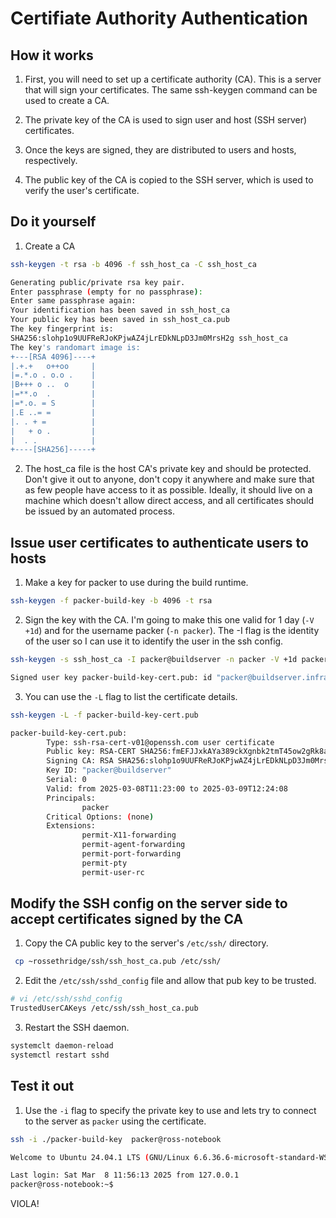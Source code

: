 # Certifiate Authority Authentication
## How it works
1. First, you will need to set up a certificate authority (CA). This is a server that will sign your certificates. The same ssh-keygen command can be used to create a CA.

2. The private key of the CA is used to sign user and host (SSH server) certificates.

3. Once the keys are signed, they are distributed to users and hosts, respectively.

4.  The public key of the CA is copied to the SSH server, which is used to verify the user's certificate.

## Do it yourself
1. Create a CA

```bash
ssh-keygen -t rsa -b 4096 -f ssh_host_ca -C ssh_host_ca

Generating public/private rsa key pair.
Enter passphrase (empty for no passphrase):
Enter same passphrase again:
Your identification has been saved in ssh_host_ca
Your public key has been saved in ssh_host_ca.pub
The key fingerprint is:
SHA256:slohp1o9UUFReRJoKPjwAZ4jLrEDkNLpD3Jm0MrsH2g ssh_host_ca
The key's randomart image is:
+---[RSA 4096]----+
|.+.+   o++oo     |
|=.*.o . o.o .    |
|B+++ o ..  o     |
|=**.o  .         |
|=*.o. = S        |
|.E ..= =         |
|. . + =          |
|   + o .         |
|  . .            |
+----[SHA256]-----+
```

2. The host_ca file is the host CA's private key and should be protected. Don't give it out to anyone, don't copy it anywhere and make sure that as few people have access to it as possible. Ideally, it should live on a machine which doesn't allow direct access, and all certificates should be issued by an automated process.

## Issue user certificates to authenticate users to hosts
1. Make a key for packer to use during the build runtime.

```bash
ssh-keygen -f packer-build-key -b 4096 -t rsa
```

2. Sign the key with the CA. I'm going to make this one valid for 1 day (```-V +1d```) and for the username packer (```-n packer```). The -I flag is the identity of the user so I can use it to identify the user in the ssh config.

```bash
ssh-keygen -s ssh_host_ca -I packer@buildserver -n packer -V +1d packer-build-key.pub

Signed user key packer-build-key-cert.pub: id "packer@buildserver.infra.bwi" serial 0 for packer valid from 2025-03-08T11:23:00 to 2025-03-09T12:24:08
```

3. You can use the ```-L``` flag to list the certificate details.

```bash
ssh-keygen -L -f packer-build-key-cert.pub

packer-build-key-cert.pub:
        Type: ssh-rsa-cert-v01@openssh.com user certificate
        Public key: RSA-CERT SHA256:fmEFJJxkAYa389ckXgnbk2tmT45ow2gRk8a3Mv69ik0
        Signing CA: RSA SHA256:slohp1o9UUFReRJoKPjwAZ4jLrEDkNLpD3Jm0MrsH2g (using rsa-sha2-512)
        Key ID: "packer@buildserver"
        Serial: 0
        Valid: from 2025-03-08T11:23:00 to 2025-03-09T12:24:08
        Principals:
                packer
        Critical Options: (none)
        Extensions:
                permit-X11-forwarding
                permit-agent-forwarding
                permit-port-forwarding
                permit-pty
                permit-user-rc
```

## Modify the SSH config on the server side to accept certificates signed by the CA
1. Copy the CA public key to the server's ```/etc/ssh/``` directory.

```bash
 cp ~rossethridge/ssh/ssh_host_ca.pub /etc/ssh/
```

2. Edit the ```/etc/ssh/sshd_config``` file and allow that pub key to be trusted.

```bash
# vi /etc/ssh/sshd_config
TrustedUserCAKeys /etc/ssh/ssh_host_ca.pub
```

3. Restart the SSH daemon.
```bash
systemclt daemon-reload
systemctl restart sshd
```

## Test it out
1. Use the ```-i``` flag to specify the private key to use and lets try to connect to the server as ```packer``` using the certificate.

```bash
ssh -i ./packer-build-key  packer@ross-notebook

Welcome to Ubuntu 24.04.1 LTS (GNU/Linux 6.6.36.6-microsoft-standard-WSL2+ x86_64)

Last login: Sat Mar  8 11:56:13 2025 from 127.0.0.1
packer@ross-notebook:~$
```

VIOLA!
